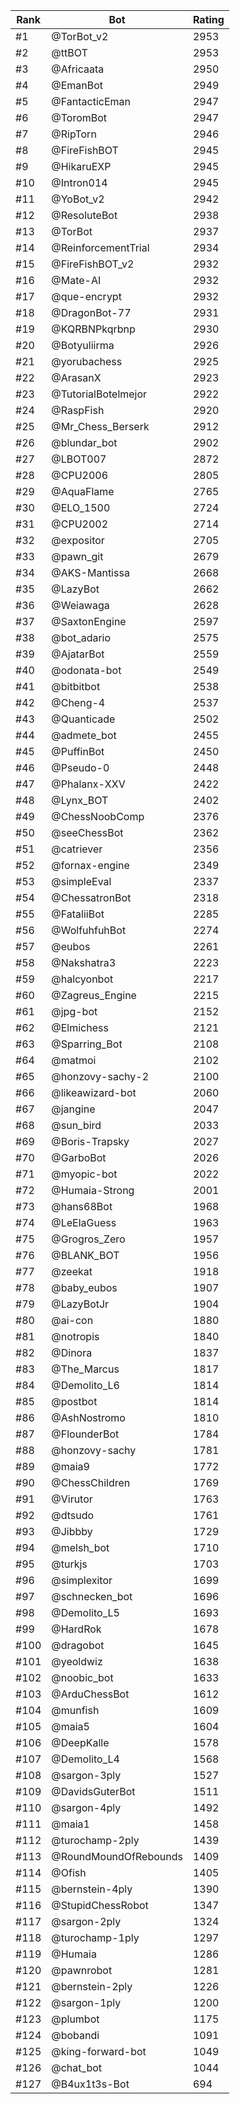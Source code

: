 Rank|Bot|Rating
---|---|---
#1|@TorBot_v2|2953
#2|@ttBOT|2953
#3|@Africaata|2950
#4|@EmanBot|2949
#5|@FantacticEman|2947
#6|@ToromBot|2947
#7|@RipTorn|2946
#8|@FireFishBOT|2945
#9|@HikaruEXP|2945
#10|@Intron014|2945
#11|@YoBot_v2|2942
#12|@ResoluteBot|2938
#13|@TorBot|2937
#14|@ReinforcementTrial|2934
#15|@FireFishBOT_v2|2932
#16|@Mate-AI|2932
#17|@que-encrypt|2932
#18|@DragonBot-77|2931
#19|@KQRBNPkqrbnp|2930
#20|@Botyuliirma|2926
#21|@yorubachess|2925
#22|@ArasanX|2923
#23|@TutorialBotelmejor|2922
#24|@RaspFish|2920
#25|@Mr_Chess_Berserk|2912
#26|@blundar_bot|2902
#27|@LBOT007|2872
#28|@CPU2006|2805
#29|@AquaFlame|2765
#30|@ELO_1500|2724
#31|@CPU2002|2714
#32|@expositor|2705
#33|@pawn_git|2679
#34|@AKS-Mantissa|2668
#35|@LazyBot|2662
#36|@Weiawaga|2628
#37|@SaxtonEngine|2597
#38|@bot_adario|2575
#39|@AjatarBot|2559
#40|@odonata-bot|2549
#41|@bitbitbot|2538
#42|@Cheng-4|2537
#43|@Quanticade|2502
#44|@admete_bot|2455
#45|@PuffinBot|2450
#46|@Pseudo-0|2448
#47|@Phalanx-XXV|2422
#48|@Lynx_BOT|2402
#49|@ChessNoobComp|2376
#50|@seeChessBot|2362
#51|@catriever|2356
#52|@fornax-engine|2349
#53|@simpleEval|2337
#54|@ChessatronBot|2318
#55|@FataliiBot|2285
#56|@WolfuhfuhBot|2274
#57|@eubos|2261
#58|@Nakshatra3|2223
#59|@halcyonbot|2217
#60|@Zagreus_Engine|2215
#61|@jpg-bot|2152
#62|@Elmichess|2121
#63|@Sparring_Bot|2108
#64|@matmoi|2102
#65|@honzovy-sachy-2|2100
#66|@likeawizard-bot|2060
#67|@jangine|2047
#68|@sun_bird|2033
#69|@Boris-Trapsky|2027
#70|@GarboBot|2026
#71|@myopic-bot|2022
#72|@Humaia-Strong|2001
#73|@hans68Bot|1968
#74|@LeElaGuess|1963
#75|@Grogros_Zero|1957
#76|@BLANK_BOT|1956
#77|@zeekat|1918
#78|@baby_eubos|1907
#79|@LazyBotJr|1904
#80|@ai-con|1880
#81|@notropis|1840
#82|@Dinora|1837
#83|@The_Marcus|1817
#84|@Demolito_L6|1814
#85|@postbot|1814
#86|@AshNostromo|1810
#87|@FlounderBot|1784
#88|@honzovy-sachy|1781
#89|@maia9|1772
#90|@ChessChildren|1769
#91|@Virutor|1763
#92|@dtsudo|1761
#93|@Jibbby|1729
#94|@melsh_bot|1710
#95|@turkjs|1703
#96|@simplexitor|1699
#97|@schnecken_bot|1696
#98|@Demolito_L5|1693
#99|@HardRok|1678
#100|@dragobot|1645
#101|@yeoldwiz|1638
#102|@noobic_bot|1633
#103|@ArduChessBot|1612
#104|@munfish|1609
#105|@maia5|1604
#106|@DeepKalle|1578
#107|@Demolito_L4|1568
#108|@sargon-3ply|1527
#109|@DavidsGuterBot|1511
#110|@sargon-4ply|1492
#111|@maia1|1458
#112|@turochamp-2ply|1439
#113|@RoundMoundOfRebounds|1409
#114|@Ofish|1405
#115|@bernstein-4ply|1390
#116|@StupidChessRobot|1347
#117|@sargon-2ply|1324
#118|@turochamp-1ply|1297
#119|@Humaia|1286
#120|@pawnrobot|1281
#121|@bernstein-2ply|1226
#122|@sargon-1ply|1200
#123|@plumbot|1175
#124|@bobandi|1091
#125|@king-forward-bot|1049
#126|@chat_bot|1044
#127|@B4ux1t3s-Bot|694
